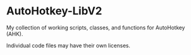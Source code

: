 # AutoHotkey-LibV2
My collection of working scripts, classes, and functions for AutoHotkey (AHK).

Individual code files may have their own licenses.
